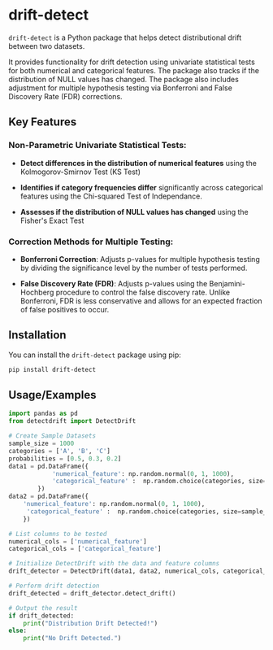 # drift-detect

`drift-detect` is a Python package that helps detect distributional drift between two datasets.

 It provides functionality for drift detection using univariate statistical tests for  both numerical and categorical features. The package also tracks if the distribution of NULL values has changed. The package also includes adjustment for multiple hypothesis testing via Bonferroni and False Discovery Rate (FDR) corrections.


## Key Features 

### Non-Parametric Univariate Statistical Tests:

- **Detect differences in the distribution of numerical features** using the Kolmogorov-Smirnov Test (KS Test)

-  **Identifies if category frequencies differ** significantly across categorical features using the Chi-squared Test of Independance. 

- **Assesses if the distribution of NULL values has changed**  using the Fisher's Exact Test


### Correction Methods for Multiple Testing:

- **Bonferroni Correction**: Adjusts p-values for multiple hypothesis testing by dividing the significance level by the number of tests performed.

- **False Discovery Rate (FDR)**: Adjusts p-values using the Benjamini-Hochberg procedure to control the false discovery rate. Unlike Bonferroni, FDR is less conservative and  allows for an expected fraction of false positives to occur. 


## Installation

You can install the `drift-detect` package using pip:

```bash 
pip install drift-detect
```

## Usage/Examples

```python
import pandas as pd
from detectdrift import DetectDrift

# Create Sample Datasets
sample_size = 1000
categories = ['A', 'B', 'C']
probabilities = [0.5, 0.3, 0.2]  
data1 = pd.DataFrame({
            'numerical_feature': np.random.normal(0, 1, 1000), 
            'categorical_feature' :  np.random.choice(categories, size=sample_size, p=probabilities)
        })
data2 = pd.DataFrame({
    'numerical_feature': np.random.normal(0, 1, 1000),  
     'categorical_feature' :  np.random.choice(categories, size=sample_size, p=probabilities)
    })

# List columns to be tested
numerical_cols = ['numerical_feature']
categorical_cols = ['categorical_feature']

# Initialize DetectDrift with the data and feature columns
drift_detector = DetectDrift(data1, data2, numerical_cols, categorical_cols)

# Perform drift detection
drift_detected = drift_detector.detect_drift()

# Output the result
if drift_detected:
    print("Distribution Drift Detected!")
else:
    print("No Drift Detected.")
```